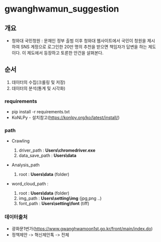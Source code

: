 # gwanghwamun_suggestion
## 개요
* 청와대 국민청원 :  문재인 정부 출범 이후 청와대 웹사이트에서 국민이 청원을 제시하여 SNS 계정으로 로그인한 20만 명의 추천을 받으면 책임자가 답변을 하는 제도이다. 이 제도에서 등장하고 토론한 안건을 살펴본다.

## 순서
1. 데이터의 수집(크롤링 및 저장)
2. 데이터의 분석(통계 및 시각화)

### requirements
* pip install -r requirements.txt 
* KoNLPy - 설치참고(https://konlpy.org/ko/latest/install/)

### path
* Crawling
    1. driver_path : __Users\chromedriver.exe__
    2. data_save_path : __Users\data__

    
* Analysis_path
    1. root : __Users\data__ (folder)


* word_cloud_path : 
    1. root : __Users\data__ (folder)
    2. img_path : __Users\setting\img__ (jpg,png ..)
    3. font_path : __Users\setting\font__ (tiff)

### 데이터출처
* 광화문1번가(https://www.gwanghwamoon1st.go.kr/front/main/index.do)
* 정책제안 -> 혁신제안톡 -> 전체
